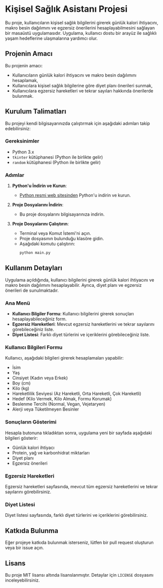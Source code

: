 # Kişisel Sağlık Asistanı Projesi

Bu proje, kullanıcıların kişisel sağlık bilgilerini girerek günlük kalori ihtiyacını, makro besin dağılımını ve egzersiz önerilerini hesaplayabilmesini sağlayan bir masaüstü uygulamasıdır. Uygulama, kullanıcı dostu bir arayüz ile sağlıklı yaşam hedeflerine ulaşmalarına yardımcı olur.

## Projenin Amacı

Bu projenin amacı:
- Kullanıcıların günlük kalori ihtiyacını ve makro besin dağılımını hesaplamak,
- Kullanıcılara kişisel sağlık bilgilerine göre diyet planı önerileri sunmak,
- Kullanıcılara egzersiz hareketleri ve tekrar sayıları hakkında önerilerde bulunmak.

## Kurulum Talimatları

Bu projeyi kendi bilgisayarınızda çalıştırmak için aşağıdaki adımları takip edebilirsiniz:

### Gereksinimler

- Python 3.x
- `tkinter` kütüphanesi (Python ile birlikte gelir)
- `random` kütüphanesi (Python ile birlikte gelir)

### Adımlar

1. **Python'u İndirin ve Kurun**:
   - [Python resmi web sitesinden](https://www.python.org/) Python'u indirin ve kurun.

2. **Proje Dosyalarını İndirin**:
   - Bu proje dosyalarını bilgisayarınıza indirin.

3. **Proje Dosyalarını Çalıştırın**:
   - Terminal veya Komut İstemi'ni açın.
   - Proje dosyasının bulunduğu klasöre gidin.
   - Aşağıdaki komutu çalıştırın:
     ```sh
     python main.py
     ```

## Kullanım Detayları

Uygulama açıldığında, kullanıcı bilgilerini girerek günlük kalori ihtiyacını ve makro besin dağılımını hesaplayabilir. Ayrıca, diyet planı ve egzersiz önerileri de sunulmaktadır.

### Ana Menü

- **Kullanıcı Bilgiler Formu**: Kullanıcı bilgilerini girerek sonuçları hesaplayabileceğiniz form.
- **Egzersiz Hareketleri**: Mevcut egzersiz hareketlerini ve tekrar sayılarını görebileceğiniz liste.
- **Diyet Listesi**: Farklı diyet türlerini ve içeriklerini görebileceğiniz liste.

### Kullanıcı Bilgileri Formu

Kullanıcı, aşağıdaki bilgileri girerek hesaplamaları yapabilir:
- İsim
- Yaş
- Cinsiyet (Kadın veya Erkek)
- Boy (cm)
- Kilo (kg)
- Hareketlilik Seviyesi (Az Hareketli, Orta Hareketli, Çok Hareketli)
- Hedef (Kilo Vermek, Kilo Almak, Formu Korumak)
- Beslenme Tercihi (Normal, Vegan, Vejetaryen)
- Alerji veya Tüketilmeyen Besinler

### Sonuçların Gösterimi

Hesapla butonuna tıkladıktan sonra, uygulama yeni bir sayfada aşağıdaki bilgileri gösterir:
- Günlük kalori ihtiyacı
- Protein, yağ ve karbonhidrat miktarları
- Diyet planı
- Egzersiz önerileri

### Egzersiz Hareketleri

Egzersiz hareketleri sayfasında, mevcut tüm egzersiz hareketlerini ve tekrar sayılarını görebilirsiniz.

### Diyet Listesi

Diyet listesi sayfasında, farklı diyet türlerini ve içeriklerini görebilirsiniz. 

## Katkıda Bulunma

Eğer projeye katkıda bulunmak isterseniz, lütfen bir pull request oluşturun veya bir issue açın.

## Lisans

Bu proje MIT lisansı altında lisanslanmıştır. Detaylar için `LICENSE` dosyasını inceleyebilirsiniz.
